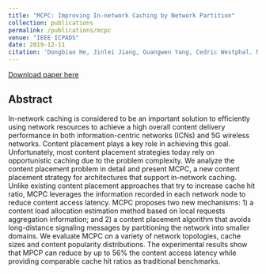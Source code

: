 ```yaml
---
title: "MCPC: Improving In-network Caching by Network Partition"
collection: publications
permalink: /publications/mcpc
venue: "IEEE ICPADS"
date: 2019-12-11
citation: 'Dongbiao He, Jinlei Jiang, Guangwen Yang, Cedric Westphal. MCPC: Improving In-network Caching by Network Partition. Proceedings of International Conference on Parallel and Distributed Systems. IEEE, 2018 '
---
```

[Download paper here](https://herbdb.github.io/files/mcpc)

## Abstract
In-network caching is considered to be an important solution to efficiently using network resources to achieve a high overall content delivery performance in both information-centric networks (ICNs) and 5G wireless networks. Content placement plays a key role in achieving this goal. Unfortunately, most content placement strategies today rely on opportunistic caching due to the problem complexity. We analyze the content placement problem in detail and present MCPC, a new content placement strategy for architectures that support in-network caching. Unlike existing content placement approaches that try to increase cache hit ratio, MCPC leverages the information recorded in each network node to reduce content access latency. MCPC proposes two new mechanisms: 1) a content load allocation estimation method based on local requests aggregation information; and 2) a content placement algorithm that avoids long-distance signaling messages by partitioning the network into smaller domains. We evaluate MCPC on a variety of network topologies, cache sizes and content popularity distributions. The experimental results show that MPCP can reduce by up to 56% the content access latency while providing comparable cache hit ratios as traditional benchmarks.